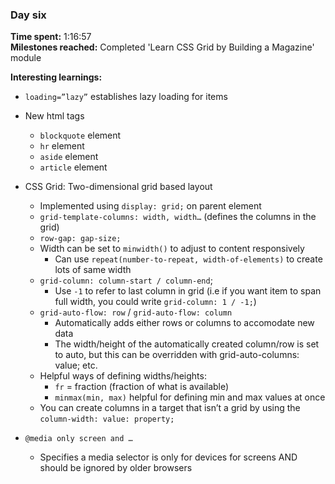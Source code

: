 ### Day six

**Time spent:** 1:16:57  
**Milestones reached:** Completed 'Learn CSS Grid by Building a Magazine' module

**Interesting learnings:**  

* ```loading=”lazy”``` establishes lazy loading for items
  
* New html tags
    * ```blockquote``` element
    * ```hr``` element
    * ```aside``` element
    * ```article``` element

* CSS Grid: Two-dimensional grid based layout
    * Implemented using ```display: grid;``` on parent element
    * ```grid-template-columns: width, width…``` (defines the columns in the grid)
    * ```row-gap: gap-size;```
    * Width can be set to ```minwidth()``` to adjust to content responsively
        * Can use ```repeat(number-to-repeat, width-of-elements)``` to create lots of same width
    * ```grid-column: column-start / column-end```;
        * Use ```-1``` to refer to last column in grid (i.e if you want item to span full width, you could write ```grid-column: 1 / -1;```)
    * ```grid-auto-flow: row``` / ```grid-auto-flow: column```
        * Automatically adds either rows or columns to accomodate new data
        * The width/height of the automatically created column/row is set to auto, but this can be overridden with grid-auto-columns: value; etc.
    * Helpful ways of defining widths/heights:
        * ```fr``` = fraction (fraction of what is available)
        * ```minmax(min, max)``` helpful for defining min and max values at once
    * You can create columns in a target that isn’t a grid by using the ```column-width: value: property;```
      
* ```@media only screen and …```
    * Specifies a media selector is only for devices for screens AND should be ignored by older browsers
